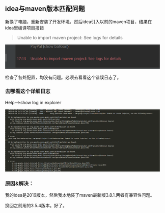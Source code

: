 ## idea与maven版本匹配问题

新换了电脑，重新安装了开发环境，然后idea引入以前的maven项目，结果在idea里编译项目报错

>  Unable to import maven project: See logs for details

![image-20210518171632907](idea编译maven项目异常.assets/image-20210518171632907.png)

检查了各处配置，均没有问题。必须去看看这个错误日志了。

### 去哪看这个详细日志

Help-->show log in explorer

![image-20210518173454184](idea编译maven项目异常.assets/image-20210518173454184.png)

### 原因&解决：

我的idea是2019版本，然后我本地装了maven最新版3.8.1.两者有兼容性问题。

换回之前用的3.5.4版本。好了。